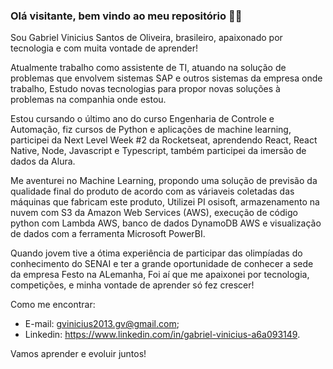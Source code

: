 ### Olá visitante, bem vindo ao meu repositório 👋😄

<!--
**Gabrielvinicius27/Gabrielvinicius27** is a ✨ _special_ ✨ repository because its `README.md` (this file) appears on your GitHub profile.

Here are some ideas to get you started:

- 🔭 I’m currently working on ...
- 🌱 I’m currently learning ...
- 👯 I’m looking to collaborate on ...
- 🤔 I’m looking for help with ...
- 💬 Ask me about ...
- 📫 How to reach me: ...
- 😄 Pronouns: ...
- ⚡ Fun fact: ...
-->

Sou Gabriel Vinicius Santos de Oliveira, brasileiro, apaixonado por tecnologia e com muita vontade de aprender!

Atualmente trabalho como assistente de TI, atuando na solução de problemas que envolvem sistemas SAP e outros sistemas da empresa onde trabalho,
Estudo novas tecnologias para propor novas soluções à problemas na companhia onde estou.

Estou cursando o último ano do curso Engenharia de Controle e Automação, fiz cursos de Python e aplicações de machine learning, 
participei da Next Level Week #2 da Rocketseat, aprendendo React, React Native, Node, Javascript e Typescript, também participei da imersão de dados da Alura.

Me aventurei no Machine Learning, propondo uma solução de previsão da qualidade final do produto de acordo com as váriaveis coletadas das máquinas que fabricam este produto,
Utilizei PI osisoft, armazenamento na nuvem com S3 da Amazon Web Services (AWS), execução de código python com Lambda AWS, banco de dados DynamoDB AWS e visualização de dados com
a ferramenta Microsoft PowerBI.

Quando jovem tive a ótima experiência de participar das olimpíadas do conhecimento do SENAI e ter a grande oportunidade de conhecer a sede da empresa Festo na ALemanha, 
Foi aí que me apaixonei por tecnologia, competições, e minha vontade de aprender só fez crescer!

Como me encontrar:  
 - E-mail: gvinicius2013.gv@gmail.com;
 - Linkedin: https://www.linkedin.com/in/gabriel-vinicius-a6a093149.

Vamos aprender e evoluir juntos!
